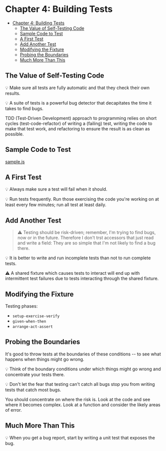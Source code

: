 # Chapter 4: Building Tests

- [Chapter 4: Building Tests](#chapter-4-building-tests)
  - [The Value of Self-Testing Code](#the-value-of-self-testing-code)
  - [Sample Code to Test](#sample-code-to-test)
  - [A First Test](#a-first-test)
  - [Add Another Test](#add-another-test)
  - [Modifying the Fixture](#modifying-the-fixture)
  - [Probing the Boundaries](#probing-the-boundaries)
  - [Much More Than This](#much-more-than-this)

## The Value of Self-Testing Code

💡 Make sure all tests are fully automatic and that they check their own
results.

💡 A suite of tests is a powerful bug detector that decapitates the time it
takes to find bugs.

TDD (Test-Driven Development) approach to programming relies on short cycles
(test-code-refactor) of writing a (failing) test, writing the code to make that
test work, and refactoring to ensure the result is as clean as possible.

## Sample Code to Test

[sample.js](sample.js)

## A First Test

💡 Always make sure a test will fail when it should.

💡 Run tests frequently. Run those exercising the code you're working on at
least every few minutes; run all test at least daily.

## Add Another Test

> ⚠️ Testing should be risk-driven; remember, I'm trying to find bugs, now or
> in the future. Therefore I don't trst accessors that just read and write a
> field: They are so simple that I'm not likely to find a bug there.

💡 It is better to write and run incomplete tests than not to run complete
tests.

⚠️ A shared fixture which causes tests to interact will end up with
intermittent test failures due to tests interacting through the shared fixture.

## Modifying the Fixture

Testing phases:

- `setup-exercise-verify`
- `given-when-then`
- `arrange-act-assert`

## Probing the Boundaries

It's good to throw tests at the boundaries of these conditions -- to see what
happens when things might go wrong.

💡 Think of the boundary conditions under which things might go wrong and
concentrate your tests there.

💡 Don't let the fear that testing can't catch all bugs stop you from writing
tests that catch most bugs.

You should concentrate on where the risk is. Look at the code and see where it
becomes complex. Look at a function and consider the likely areas of error.

## Much More Than This

💡 When you get a bug report, start by writing a unit test that exposes the bug.
